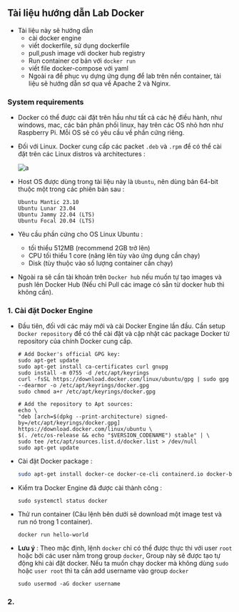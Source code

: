 ## Tài liệu hướng dẫn Lab Docker

- Tài liệu này sẽ hướng dẫn 
    - cài docker engine
    - viết dockerfile, sử dụng dockerfile
    - pull,push image với docker hub registry
    - Run container cơ bản với `docker run`
    - viết file docker-compose với yaml
    - Ngoài ra để phục vụ dựng ứng dụng để lab trên nền container, tài liệu sẽ hướng dẫn sơ qua về Apache 2 và Nginx.

### System requirements

- Docker có thể được cài đặt trên hầu như tất cả các hệ điều hành, như windows, mac, các bản phân phối linux, hay trên các OS nhỏ hơn như Raspberry Pi. Mỗi OS sẽ có yêu cầu về phần cứng riêng.
- Đối với Linux. Docker cung cấp các packet `.deb` và `.rpm` để có thể cài đặt trên các Linux distros và architectures :

    ![a](https://imgur.com/Aw93sI3.png)

- Host OS được dùng trong tài liệu này là `Ubuntu`, nên dùng bản 64-bit thuộc một trong các phiên bản sau :
    ```
    Ubuntu Mantic 23.10
    Ubuntu Lunar 23.04
    Ubuntu Jammy 22.04 (LTS)
    Ubuntu Focal 20.04 (LTS)
    ```

- Yêu cầu phần cứng cho OS Linux Ubuntu : 
    - tối thiểu 512MB (recommend 2GB trở lên)
    - CPU tối thiểu 1 core (nâng lên tùy vào ứng dụng cần chạy)
    - Disk (tùy thuộc vào số lượng container cần chạy)

- Ngoài ra sẽ cần tài khoản trên `Docker hub` nếu muốn tự tạo images và push lên Docker Hub (Nếu chỉ Pull các image có sẵn từ docker hub thì không cần).


### 1. Cài đặt Docker Engine

- Đầu tiên, đối với các máy mới và cài Docker Engine lần đầu. Cần setup `Docker repository` để có thể cài đặt và cập nhật các package Docker từ repository của chính Docker cung cấp.

    ```
    # Add Docker's official GPG key:
    sudo apt-get update
    sudo apt-get install ca-certificates curl gnupg
    sudo install -m 0755 -d /etc/apt/keyrings
    curl -fsSL https://download.docker.com/linux/ubuntu/gpg | sudo gpg --dearmor -o /etc/apt/keyrings/docker.gpg
    sudo chmod a+r /etc/apt/keyrings/docker.gpg

    # Add the repository to Apt sources:
    echo \
    "deb [arch=$(dpkg --print-architecture) signed-by=/etc/apt/keyrings/docker.gpg] https://download.docker.com/linux/ubuntu \
    $(. /etc/os-release && echo "$VERSION_CODENAME") stable" | \
    sudo tee /etc/apt/sources.list.d/docker.list > /dev/null
    sudo apt-get update
    ```

- Cài đặt Docker package :

    ```bash
    sudo apt-get install docker-ce docker-ce-cli containerd.io docker-buildx-plugin docker-compose-plugin
    ```

- Kiểm tra Docker Engine đã được cài thành công :
    ```
    sudo systemctl status docker
    ```

- Thử run container (Câu lệnh bên dưới sẽ download một image test và run nó trong 1 container).
    ```
    docker run hello-world
    ```

- **Lưu ý** : Theo mặc định, lệnh `docker` chỉ có thể được thực thi với user `root` hoặc bởi các user nằm trong group `docker`, Group này sẽ được tạo tự động khi cài đặt docker. Nếu ta muốn chạy docker mà không dùng `sudo` hoặc `user root` thì ta cần add username vào group `docker` 
    ```
    sudo usermod -aG docker username
    ```

### 2.